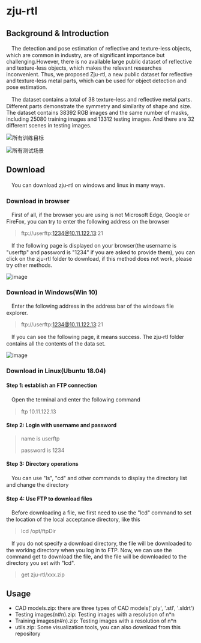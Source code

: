 # zju-rtl
## Background & Introduction
　The detection and pose estimation of reflective and texture-less objects, which are common in industry, are of significant importance but challenging.However, there is no available large public dataset of reflective and texture-less objects, which makes the relevant researches inconvenient. Thus, we proposed Zju-rtl, a new public dataset for reflective and texture-less metal parts, which can be used for object detection and pose estimation.

　The dataset contains a total of 38 texture-less and reflective metal parts. Different parts demonstrate the symmetry and similarity of shape and size. The dataset contains 38392 RGB images and the same number of masks, including 25080 training images and 13312 testing images. And there are 32 different scenes in testing images.

![所有训练目标](https://user-images.githubusercontent.com/60084969/140649189-f40a40d9-f116-4f2b-8994-9b79855ed645.png)

![所有测试场景](https://user-images.githubusercontent.com/60084969/140649193-2bdd725e-41ff-47e0-adda-8fe482d78ffa.png)

## Download
　You can download zju-rtl on windows and linux in many ways.

### Download in browser
　First of all, if the browser you are using is not Microsoft Edge, Google or FireFox, you can try to enter the following address on the browser

> ftp://userftp:1234@10.11.122.13:21

　If the following page is displayed on your browser(the username is "userftp" and password is "1234" if you are asked to provide them), you can click on the zju-rtl folder to download, if this method does not work, please try other methods.

![image](https://user-images.githubusercontent.com/60084969/140631663-623f69e7-339f-42f5-9897-c3670dcea610.png)

### Download in Windows(Win 10)
　Enter the following address in the address bar of the windows file explorer.

> ftp://userftp:1234@10.11.122.13:21

　If you can see the following page, it means success. The zju-rtl folder contains all the contents of the data set.

![image](https://user-images.githubusercontent.com/60084969/140631787-593cb14c-97af-4f7b-b1d6-b19f22e45bad.png)

### Download in Linux(Ubuntu 18.04)
#### Step 1: establish an FTP connection
　Open the terminal and enter the following command

> ftp 10.11.122.13
#### Step 2: Login with username and password
> name is userftp
> 
> password is 1234
#### Step 3: Directory operations
　You can use "ls", "cd" and other commands to display the directory list and change the directory

#### Step 4: Use FTP to download files
　Before downloading a file, we first need to use the "lcd" command to set the location of the local acceptance directory, like this

> lcd /opt/ftpDir

　If you do not specify a download directory, the file will be downloaded to the working directory when you log in to FTP.
Now, we can use the command get to download the file, and the file will be downloaded to the directory you set with "lcd".
> get zju-rtl/xxx.zip
## Usage

* CAD models.zip: there are three types of CAD models('.ply', '.stl', '.sldrt')
* Testing images(n#n).zip: Testing images with a resolution of n*n
* Training images(n#n).zip: Testing images with a resolution of n*n
* utils.zip: Some visualization tools, you can also download from this repository
